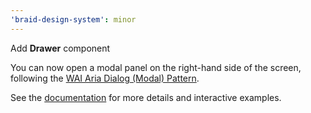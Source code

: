 ```yaml
---
'braid-design-system': minor
---
```


Add **Drawer** component

You can now open a modal panel on the right-hand side of the screen, following the [WAI Aria Dialog (Modal) Pattern](https://www.w3.org/TR/wai-aria-practices-1.2/#dialog_modal).

See the [documentation](https://seek-oss.github.io/braid-design-system/components/Drawer) for more details and interactive examples.
